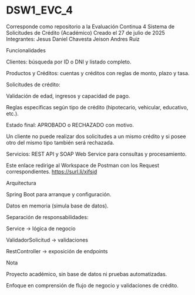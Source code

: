 # DSW1_EVC_4
Corresponde como repositorio a la Evaluación Continua 4
Sistema de Solicitudes de Crédito (Académico)
Creado el 27 de julio de 2025
Integrantes:
Jesus Daniel Chavesta
Jeison Andres Ruiz

Funcionalidades

Clientes: búsqueda por ID o DNI y listado completo.

Productos y Créditos: cuentas y créditos con reglas de monto, plazo y tasa.

Solicitudes de crédito:

Validación de edad, ingresos y capacidad de pago.

Reglas específicas según tipo de crédito (hipotecario, vehicular, educativo, etc.).

Estado final: APROBADO o RECHAZADO con motivo.

Un cliente no puede realizar dos solicitudes a un mismo crédito y si posee otro del mismo tipo también será rechazada.

Servicios: REST API y SOAP Web Service para consultas y procesamiento.

Este enlace redirige al Workspace de Postman con los Request correspondientes.
https://surl.li/xifsjd

Arquitectura

Spring Boot para arranque y configuración.

Datos en memoria (simula base de datos).

Separación de responsabilidades:

Service → lógica de negocio

ValidadorSolicitud → validaciones

RestController → exposición de endpoints

Nota

Proyecto académico, sin base de datos ni pruebas automatizadas.

Enfoque en comprensión de flujo de negocio y validaciones de crédito.


